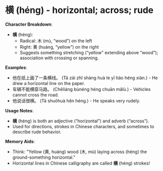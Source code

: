 # **横 (héng) - horizontal; across; rude**

**Character Breakdown**:  
- **横** (héng):
  - Radical: 木 (mù, “wood”) on the left
  - Right: 黄 (huáng, “yellow”) on the right
  - Suggests something stretching (“yellow” extending above “wood”); association with crossing or spanning.

**Examples**:  
- 他在纸上画了一条横线。 (Tā zài zhǐ shàng huà le yī tiáo héng xiàn.) - He drew a horizontal line on the paper.  
- 车辆不能横穿马路。 (Chēliàng bùnéng héng chuān mǎlù.) - Vehicles cannot cross the road.  
- 他说话很横。 (Tā shuōhuà hěn héng.) - He speaks very rudely.

**Usage Notes**:  
- **横** (héng) is both an adjective (“horizontal”) and adverb (“across”).  
- Used for directions, strokes in Chinese characters, and sometimes to describe rude behavior.

**Memory Aids**:  
- Think: "Yellow (黄, huáng) wood (木, mù) laying across (héng) the ground-something horizontal."  
- Horizontal lines in Chinese calligraphy are called **横** (héng) strokes!